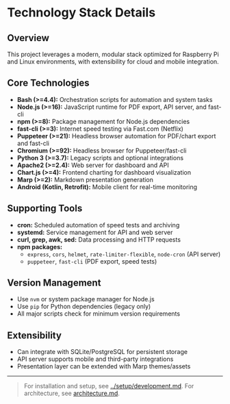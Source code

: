 # Technology Stack Details

## Overview
This project leverages a modern, modular stack optimized for Raspberry Pi and Linux environments, with extensibility for cloud and mobile integration.

## Core Technologies
- **Bash (>=4.4):** Orchestration scripts for automation and system tasks
- **Node.js (>=16):** JavaScript runtime for PDF export, API server, and fast-cli
- **npm (>=8):** Package management for Node.js dependencies
- **fast-cli (>=3):** Internet speed testing via Fast.com (Netflix)
- **Puppeteer (>=21):** Headless browser automation for PDF/chart export and fast-cli
- **Chromium (>=92):** Headless browser for Puppeteer/fast-cli
- **Python 3 (>=3.7):** Legacy scripts and optional integrations
- **Apache2 (>=2.4):** Web server for dashboard and API
- **Chart.js (>=4):** Frontend charting for dashboard visualization
- **Marp (>=2):** Markdown presentation generation
- **Android (Kotlin, Retrofit):** Mobile client for real-time monitoring

## Supporting Tools
- **cron:** Scheduled automation of speed tests and archiving
- **systemd:** Service management for API and web server
- **curl, grep, awk, sed:** Data processing and HTTP requests
- **npm packages:**
  - `express`, `cors`, `helmet`, `rate-limiter-flexible`, `node-cron` (API server)
  - `puppeteer`, `fast-cli` (PDF export, speed tests)

## Version Management
- Use `nvm` or system package manager for Node.js
- Use `pip` for Python dependencies (legacy only)
- All major scripts check for minimum version requirements

## Extensibility
- Can integrate with SQLite/PostgreSQL for persistent storage
- API server supports mobile and third-party integrations
- Presentation layer can be extended with Marp themes/assets

---

> For installation and setup, see [../setup/development.md](../setup/development.md). For architecture, see [architecture.md](architecture.md). 